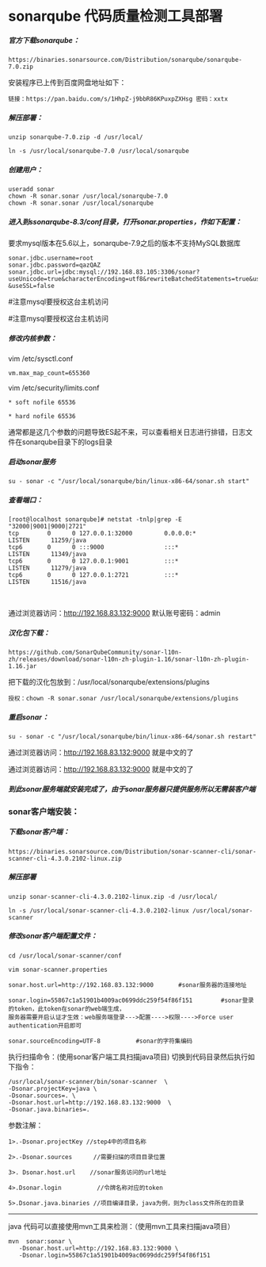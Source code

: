 # sonarqube 代码质量检测工具部署

##### 官方下载sonarqube：

```
https://binaries.sonarsource.com/Distribution/sonarqube/sonarqube-7.0.zip
```
安装程序已上传到百度网盘地址如下：
```
链接：https://pan.baidu.com/s/1HhpZ-j9bbR86KPuxpZXHsg 密码：xxtx
```

##### 解压部署：

```
unzip sonarqube-7.0.zip -d /usr/local/

ln -s /usr/local/sonarqube-7.0 /usr/local/sonarqube
```

##### 创建用户：

```
useradd sonar 
chown -R sonar.sonar /usr/local/sonarqube-7.0
chown -R sonar.sonar /usr/local/sonarqube
```

##### 进入到ssonarqube-8.3/conf目录，打开sonar.properties，作如下配置：

要求mysql版本在5.6以上，sonarqube-7.9之后的版本不支持MySQL数据库

```
sonar.jdbc.username=root
sonar.jdbc.password=qazQAZ
sonar.jdbc.url=jdbc:mysql://192.168.83.105:3306/sonar?useUnicode=true&characterEncoding=utf8&rewriteBatchedStatements=true&useConfigs=maxPerformance
&useSSL=false
```

#注意mysql要授权这台主机访问

#注意mysql要授权这台主机访问

##### 修改内核参数：

vim /etc/sysctl.conf 

```
vm.max_map_count=655360
```

vim  /etc/security/limits.conf
```
* soft nofile 65536

* hard nofile 65536
```


通常都是这几个参数的问题导致ES起不来，可以查看相关日志进行排错，日志文件在sonarqube目录下的logs目录

##### 启动sonar服务

```
su - sonar -c "/usr/local/sonarqube/bin/linux-x86-64/sonar.sh start"
```

##### 查看端口：

```
[root@localhost sonarqube]# netstat -tnlp|grep -E "32000|9001|9000|2721"
tcp        0      0 127.0.0.1:32000         0.0.0.0:*               LISTEN      11259/java          
tcp6       0      0 :::9000                 :::*                    LISTEN      11349/java          
tcp6       0      0 127.0.0.1:9001          :::*                    LISTEN      11279/java          
tcp6       0      0 127.0.0.1:2721          :::*                    LISTEN      11516/java     
```

​     

通过浏览器访问：http://192.168.83.132:9000
默认账号密码：admin

##### 汉化包下载：

```
https://github.com/SonarQubeCommunity/sonar-l10n-zh/releases/download/sonar-l10n-zh-plugin-1.16/sonar-l10n-zh-plugin-1.16.jar
```

把下载的汉化包放到：/usr/local/sonarqube/extensions/plugins

```
授权：chown -R sonar.sonar /usr/local/sonarqube/extensions/plugins
```

##### 重启sonar：

```
su - sonar -c "/usr/local/sonarqube/bin/linux-x86-64/sonar.sh restart"
```

通过浏览器访问：http://192.168.83.132:9000  就是中文的了

通过浏览器访问：http://192.168.83.132:9000  就是中文的了

##### 到此sonar服务端就安装完成了，由于sonar服务器只提供服务所以无需装客户端
### sonar客户端安装：

##### 下载sonar客户端：

```
https://binaries.sonarsource.com/Distribution/sonar-scanner-cli/sonar-scanner-cli-4.3.0.2102-linux.zip
```

##### 解压部署

```
unzip sonar-scanner-cli-4.3.0.2102-linux.zip -d /usr/local/

ln -s /usr/local/sonar-scanner-cli-4.3.0.2102-linux /usr/local/sonar-scanner
```

##### 修改sonar客户端配置文件：

```
cd /usr/local/sonar-scanner/conf

vim sonar-scanner.properties

sonar.host.url=http://192.168.83.132:9000		#sonar服务器的连接地址

sonar.login=55867c1a51901b4009ac0699ddc259f54f86f151		#sonar登录的token，此token在sonar的web端生成，
服务器需要开启认证才生效：web服务端登录--->配置---->权限---->Force user authentication开启即可

sonar.sourceEncoding=UTF-8			#sonar的字符集编码
```

执行扫描命令：(使用sonar客户端工具扫描java项目)
切换到代码目录然后执行如下指令：

```
/usr/local/sonar-scanner/bin/sonar-scanner  \
-Dsonar.projectKey=java \
-Dsonar.sources=. \
-Dsonar.host.url=http://192.168.83.132:9000  \
-Dsonar.java.binaries=.
```

参数注解：

```
1>.-Dsonar.projectKey //step4中的项目名称

2>.-Dsonar.sources      //需要扫描的项目目录位置

3>. Dsonar.host.url    //sonar服务访问的url地址

4>.Dsonar.login          //令牌名称对应的token

5>.Dsonar.java.binaries //项目编译目录，java为例，则为class文件所在的目录
```



---------------------------------------------
java 代码可以直接使用mvn工具来检测：（使用mvn工具来扫描java项目）

```
mvn  sonar:sonar \
   -Dsonar.host.url=http://192.168.83.132:9000 \
   -Dsonar.login=55867c1a51901b4009ac0699ddc259f54f86f151
```

